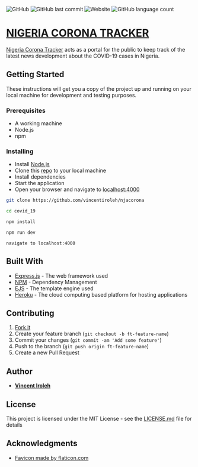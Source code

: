 ![GitHub](https://img.shields.io/github/license/vincentiroleh/njacorona)
![GitHub last commit](https://img.shields.io/github/last-commit/vincentiroleh/njacorona)
![Website](https://img.shields.io/website?down_message=offline&up_message=online&url=https%3A%2F%2Fnjacorona.herokuapp.com)
![GitHub language count](https://img.shields.io/github/languages/count/vincentiroleh/njacorona)

# [NIGERIA CORONA TRACKER](https://njacorona.herokuapp.com)

[Nigeria Corona Tracker](https://njacorona.herokuapp.com) acts as a portal for the public to keep track of the latest news development about the COVID-19 cases in Nigeria.

## Getting Started

These instructions will get you a copy of the project up and running on your local machine for development and testing purposes.

### Prerequisites

- A working machine
- Node.js
- npm


### Installing
- Install [Node.js](https://nodejs.org)
- Clone this [repo](https://github.com/vincentiroleh/njacorona) to your local machine
- Install dependencies 
- Start the application
- Open your browser and navigate to [localhost:4000](localhost:4000)

```bash
git clone https://github.com/vincentiroleh/njacorona
```

```bash
cd covid_19
```

```bash
npm install
```

```bash
npm run dev
```

```
navigate to localhost:4000
```

## Built With

* [Express.js](https://expressjs.com) - The web framework used
* [NPM](https://www.npmjs.com/) - Dependency Management
* [EJS](https://ejs.co/) - The template engine used
* [Heroku](https://www.heroku.com/) - The cloud computing based platform for hosting applications


## Contributing

1. [Fork it](https://github.com/vincentiroleh/njacorona)
2. Create your feature branch (`git checkout -b ft-feature-name`)
3. Commit your changes (`git commit -am 'Add some feature'`)
4. Push to the branch (`git push origin ft-feature-name`)
5. Create a new Pull Request


## Author

* **[Vincent Iroleh](https://iroleh.me)**


## License

This project is licensed under the MIT License - see the [LICENSE.md](https://github.com/vincentiroleh/njacorona/blob/master/LICENSE) file for details

## Acknowledgments

* [Favicon made by flaticon.com](https://www.flaticon.com/authors/freepik)
